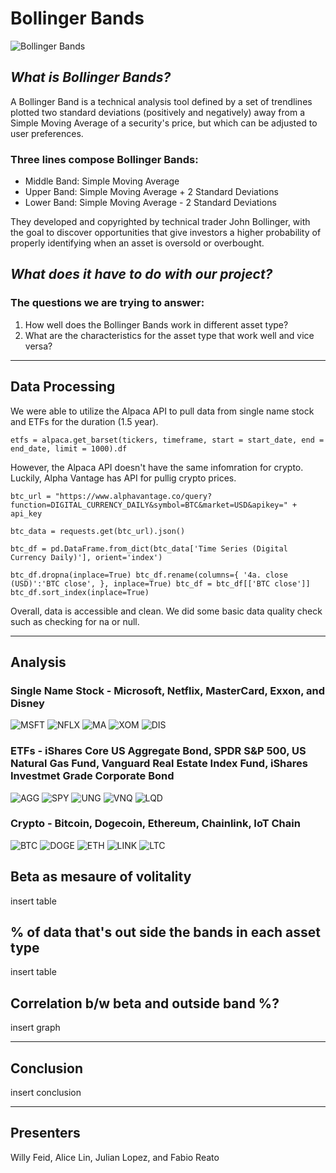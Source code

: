 # **Bollinger Bands**
![Bollinger Bands](graphs/bollingerbands.jpg)
## *What is Bollinger Bands?*
A Bollinger Band is a technical analysis tool defined by a set of trendlines plotted two standard deviations (positively and negatively) away from a Simple Moving Average of a security's price, but which can be adjusted to user preferences.
### Three lines compose Bollinger Bands:
- Middle Band: Simple Moving Average
- Upper Band: Simple Moving Average + 2 Standard Deviations
- Lower Band: Simple Moving Average - 2 Standard Deviations

They developed and copyrighted by technical trader John Bollinger, with the goal to discover opportunities that give investors a higher probability of properly identifying when an asset is oversold or overbought.

## *What does it have to do with our project?*
### The questions we are trying to answer: 
1. How well does the Bollinger Bands work in different asset type?
2. What are the characteristics for the asset type that work well and vice versa?

---

## Data Processing
We were able to utilize the Alpaca API to pull data from single name stock and ETFs for the duration (1.5 year). 

`etfs = alpaca.get_barset(tickers, timeframe, start = start_date, end = end_date, limit = 1000).df`

However, the Alpaca API doesn't have the same infomration for crypto. Luckily, Alpha Vantage has API for pullig crypto prices. 

`btc_url = "https://www.alphavantage.co/query?function=DIGITAL_CURRENCY_DAILY&symbol=BTC&market=USD&apikey=" + api_key`

`btc_data = requests.get(btc_url).json()`

`btc_df = pd.DataFrame.from_dict(btc_data['Time Series (Digital Currency Daily)'], orient='index')`

`btc_df.dropna(inplace=True)
btc_df.rename(columns={
    '4a. close (USD)':'BTC close',
}, inplace=True)
btc_df = btc_df[['BTC close']]
btc_df.sort_index(inplace=True)`

Overall, data is accessible and clean. We did some basic data quality check such as checking for na or null. 

---

## Analysis
### Single Name Stock - Microsoft, Netflix, MasterCard, Exxon, and Disney
![MSFT](graphs/msft.jpg) 
![NFLX](graphs/nflx.jpg)
![MA](graphs/ma.jpg)
![XOM](graphs/xom.jpg)
![DIS](graphs/dis.jpg)
### ETFs - iShares Core US Aggregate Bond, SPDR S&P 500, US Natural Gas Fund, Vanguard Real Estate Index Fund, iShares Investmet Grade Corporate Bond
![AGG](graphs/agg.jpg) 
![SPY](graphs/spy.jpg)
![UNG](graphs/ung.jpg)
![VNQ](graphs/vnq.jpg)
![LQD](graphs/lqd.jpg)
### Crypto - Bitcoin, Dogecoin, Ethereum, Chainlink, IoT Chain
![BTC](graphs/btc.jpg) 
![DOGE](graphs/doge.jpg)
![ETH](graphs/eth.jpg)
![LINK](graphs/link.jpg)
![LTC](graphs/ltc.jpg)

## Beta as mesaure of volitality
insert table

## % of data that's out side the bands in each asset type
insert table

## Correlation b/w beta and outside band %?
insert graph

---

## Conclusion
insert conclusion

---
## Presenters
Willy Feid, Alice Lin, Julian Lopez, and Fabio Reato 


